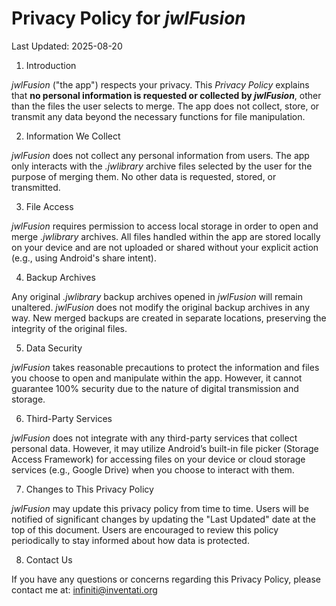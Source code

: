 # Privacy Policy for *jwlFusion*

Last Updated: 2025-08-20

1. Introduction

*jwlFusion* ("the app") respects your privacy. This *Privacy Policy* explains that **no personal information is requested or collected by *jwlFusion***, other than the files the user selects to merge. The app does not collect, store, or transmit any data beyond the necessary functions for file manipulation.

2. Information We Collect

*jwlFusion* does not collect any personal information from users. The app only interacts with the *.jwlibrary* archive files selected by the user for the purpose of merging them. No other data is requested, stored, or transmitted.

3. File Access

*jwlFusion* requires permission to access local storage in order to open and merge *.jwlibrary* archives. All files handled within the app are stored locally on your device and are not uploaded or shared without your explicit action (e.g., using Android's share intent).

4. Backup Archives

Any original *.jwlibrary* backup archives opened in *jwlFusion* will remain unaltered. *jwlFusion* does not modify the original backup archives in any way. New merged backups are created in separate locations, preserving the integrity of the original files.

5. Data Security

*jwlFusion* takes reasonable precautions to protect the information and files you choose to open and manipulate within the app. However, it cannot guarantee 100% security due to the nature of digital transmission and storage.

6. Third-Party Services

*jwlFusion* does not integrate with any third-party services that collect personal data. However, it may utilize Android’s built-in file picker (Storage Access Framework) for accessing files on your device or cloud storage services (e.g., Google Drive) when you choose to interact with them.

7. Changes to This Privacy Policy

*jwlFusion* may update this privacy policy from time to time. Users will be notified of significant changes by updating the "Last Updated" date at the top of this document. Users are encouraged to review this policy periodically to stay informed about how data is protected.

8. Contact Us

If you have any questions or concerns regarding this Privacy Policy, please contact me at: infiniti@inventati.org

